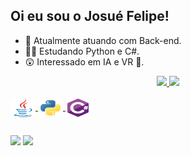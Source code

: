 ## Oi eu sou o Josué Felipe!

* 🔭 Atualmente atuando com Back-end.
* 👨‍🎓 Estudando Python e C#.
* 😲 Interessado em IA e VR 🤖.
<div align="center">
  <a href="https://github.com/JosueLft">
  <img height="180em" src="https://github-readme-stats.vercel.app/api?username=JosueLft&show_icons=true&theme=midnight-purple&include_all_commits=true&count_private=true"/>
  <img height="180em" src="https://github-readme-stats.vercel.app/api/top-langs/?username=JosueLft&layout=compact&langs_count=10&theme=midnight-purple&count_private=true"/>
</div>
<div style="display: inline_block"><br>
  <img align="center" alt="Josue-Java" height="30" width="40" src="https://raw.githubusercontent.com/devicons/devicon/master/icons/java/java-original.svg">
  <img align="center" alt="Josue-Python" height="30" width="40" src="https://raw.githubusercontent.com/devicons/devicon/master/icons/python/python-original.svg">
  <img align="center" alt="Josue-Csharp" height="30" width="40" src="https://raw.githubusercontent.com/devicons/devicon/master/icons/csharp/csharp-original.svg">
</div>
  
  ##
 
<div> 
  <a href = "mailto:josueflx1999@gmail.com"><img src="https://img.shields.io/badge/Gmail-D14836?style=for-the-badge&logo=gmail&logoColor=white" target="_blank"></a>
  <a href="https://www.linkedin.com/in/josu%C3%A9-felipe-4b5929135" target="_blank"><img src="https://img.shields.io/badge/-LinkedIn-%230077B5?style=for-the-badge&logo=linkedin&logoColor=white" target="_blank"></a> 
</div>
